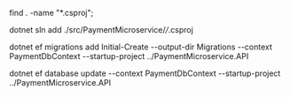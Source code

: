 find . -name "*.csproj";

dotnet sln add ./src/PaymentMicroservice/*/*.csproj

dotnet ef migrations add Initial-Create --output-dir Migrations --context PaymentDbContext --startup-project ../PaymentMicroservice.API 

dotnet ef database update --context PaymentDbContext --startup-project ../PaymentMicroservice.API